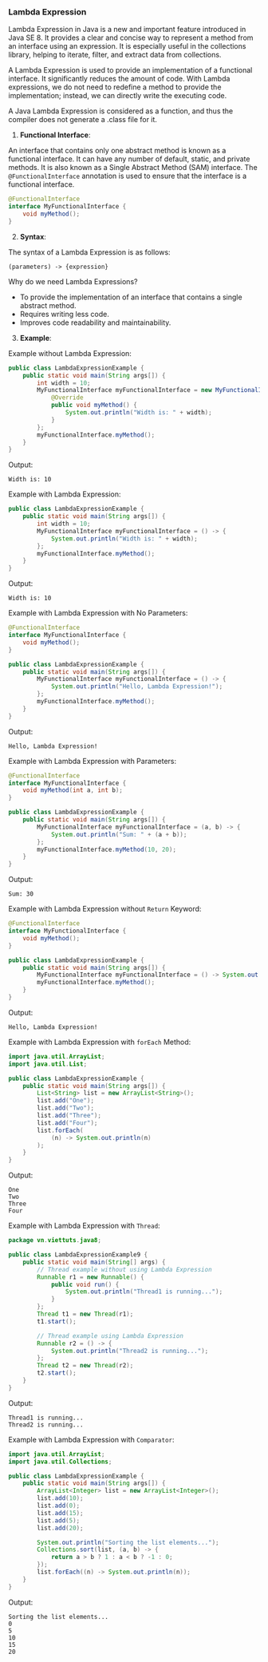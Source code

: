 ### Lambda Expression

Lambda Expression in Java is a new and important feature introduced in Java SE 8. It provides a clear and concise way to represent a method from an interface using an expression. It is especially useful in the collections library, helping to iterate, filter, and extract data from collections.

A Lambda Expression is used to provide an implementation of a functional interface. It significantly reduces the amount of code. With Lambda expressions, we do not need to redefine a method to provide the implementation; instead, we can directly write the executing code.

A Java Lambda Expression is considered as a function, and thus the compiler does not generate a .class file for it.

1. **Functional Interface**: 

An interface that contains only one abstract method is known as a functional interface. It can have any number of default, static, and private methods. It is also known as a Single Abstract Method (SAM) interface. The `@FunctionalInterface` annotation is used to ensure that the interface is a functional interface.

```java
@FunctionalInterface
interface MyFunctionalInterface {
    void myMethod();
}
```

2. **Syntax**:

The syntax of a Lambda Expression is as follows:
```
(parameters) -> {expression}
```

Why do we need Lambda Expressions?
- To provide the implementation of an interface that contains a single abstract method.
- Requires writing less code.
- Improves code readability and maintainability.

3. **Example**:

Example without Lambda Expression:
```java
public class LambdaExpressionExample {
    public static void main(String args[]) {
        int width = 10;
        MyFunctionalInterface myFunctionalInterface = new MyFunctionalInterface() {
            @Override
            public void myMethod() {
                System.out.println("Width is: " + width);
            }
        };
        myFunctionalInterface.myMethod();
    }
}
```
Output:
```
Width is: 10
```

Example with Lambda Expression:
```java
public class LambdaExpressionExample {
    public static void main(String args[]) {
        int width = 10;
        MyFunctionalInterface myFunctionalInterface = () -> {
            System.out.println("Width is: " + width);
        };
        myFunctionalInterface.myMethod();
    }
}
```
Output:
```
Width is: 10
```

Example with Lambda Expression with  No Parameters:
```java
@FunctionalInterface
interface MyFunctionalInterface {
    void myMethod();
}

public class LambdaExpressionExample {
    public static void main(String args[]) {
        MyFunctionalInterface myFunctionalInterface = () -> {
            System.out.println("Hello, Lambda Expression!");
        };
        myFunctionalInterface.myMethod();
    }
}
```
Output:
```
Hello, Lambda Expression!
```

Example with Lambda Expression with Parameters:
```java
@FunctionalInterface
interface MyFunctionalInterface {
    void myMethod(int a, int b);
}

public class LambdaExpressionExample {
    public static void main(String args[]) {
        MyFunctionalInterface myFunctionalInterface = (a, b) -> {
            System.out.println("Sum: " + (a + b));
        };
        myFunctionalInterface.myMethod(10, 20);
    }
}
```
Output:
```
Sum: 30
```

Example with Lambda Expression without `Return` Keyword:
```java
@FunctionalInterface
interface MyFunctionalInterface {
    void myMethod();
}

public class LambdaExpressionExample {
    public static void main(String args[]) {
        MyFunctionalInterface myFunctionalInterface = () -> System.out.println("Hello, Lambda Expression!");
        myFunctionalInterface.myMethod();
    }
}
```
Output:
```
Hello, Lambda Expression!
```

Example with Lambda Expression with `forEach` Method:
```java
import java.util.ArrayList;
import java.util.List;

public class LambdaExpressionExample {
    public static void main(String args[]) {
        List<String> list = new ArrayList<String>();
        list.add("One");
        list.add("Two");
        list.add("Three");
        list.add("Four");
        list.forEach(
            (n) -> System.out.println(n)
        );
    }
}
```
Output:
```
One
Two
Three
Four
```

Example with Lambda Expression with `Thread`:
```java
package vn.viettuts.java8;

public class LambdaExpressionExample9 {
    public static void main(String[] args) {
        // Thread example without using Lambda Expression
        Runnable r1 = new Runnable() {
            public void run() {
                System.out.println("Thread1 is running...");
            }
        };
        Thread t1 = new Thread(r1);
        t1.start();

        // Thread example using Lambda Expression
        Runnable r2 = () -> {
            System.out.println("Thread2 is running...");
        };
        Thread t2 = new Thread(r2);
        t2.start();
    }
}

```
Output:
```
Thread1 is running...
Thread2 is running...
```

Example with Lambda Expression with `Comparator`:
```java
import java.util.ArrayList;
import java.util.Collections;

public class LambdaExpressionExample {
    public static void main(String args[]) {
        ArrayList<Integer> list = new ArrayList<Integer>();
        list.add(10);
        list.add(0);
        list.add(15);
        list.add(5);
        list.add(20);

        System.out.println("Sorting the list elements...");
        Collections.sort(list, (a, b) -> {
            return a > b ? 1 : a < b ? -1 : 0;
        });
        list.forEach((n) -> System.out.println(n));
    }
}
```
Output:
```
Sorting the list elements...
0
5
10
15
20
```
